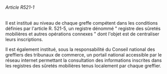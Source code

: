 ###### Article R521-1

Il est institué au niveau de chaque greffe compétent dans les conditions définies par l'article R. 521-5, un registre dénommé " registre des sûretés mobilières et autres opérations connexes " dont l'objet est de centraliser leurs inscriptions.

Il est également institué, sous la responsabilité du Conseil national des greffiers des tribunaux de commerce, un portail national accessible par le réseau internet permettant la consultation des informations inscrites dans les registres des sûretés mobilières tenus localement par chaque greffier.

